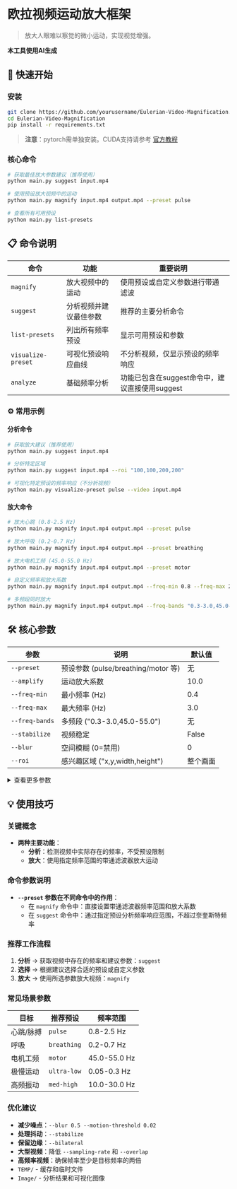 # 欧拉视频运动放大框架

> 放大人眼难以察觉的微小运动，实现视觉增强。

**本工具使用AI生成**

## 🚀 快速开始

### 安装

```bash
git clone https://github.com/yourusername/Eulerian-Video-Magnification.git
cd Eulerian-Video-Magnification
pip install -r requirements.txt
```
> **注意**：pytorch需单独安装。CUDA支持请参考 [官方教程](https://pytorch.org/get-started/locally/)

### 核心命令

```bash
# 获取最佳放大参数建议（推荐使用）
python main.py suggest input.mp4

# 使用预设放大视频中的运动
python main.py magnify input.mp4 output.mp4 --preset pulse

# 查看所有可用预设
python main.py list-presets
```

## 📋 命令说明

命令 | 功能 | 重要说明
---|---|---
`magnify` | 放大视频中的运动 | 使用预设或自定义参数进行带通滤波
`suggest` | 分析视频并建议最佳参数 | 推荐的主要分析命令
`list-presets` | 列出所有频率预设 | 显示可用预设和参数
`visualize-preset` | 可视化预设响应曲线 | 不分析视频，仅显示预设的频率响应
`analyze` | 基础频率分析 | 功能已包含在suggest命令中，建议直接使用suggest

### ⚙️ 常用示例

#### 分析命令

```bash
# 获取放大建议（推荐使用）
python main.py suggest input.mp4

# 分析特定区域
python main.py suggest input.mp4 --roi "100,100,200,200"

# 可视化特定预设的频率响应（不分析视频）
python main.py visualize-preset pulse --video input.mp4
```

#### 放大命令

```bash
# 放大心跳 (0.8-2.5 Hz)
python main.py magnify input.mp4 output.mp4 --preset pulse

# 放大呼吸 (0.2-0.7 Hz)
python main.py magnify input.mp4 output.mp4 --preset breathing

# 放大电机工频 (45.0-55.0 Hz)
python main.py magnify input.mp4 output.mp4 --preset motor

# 自定义频率和放大系数
python main.py magnify input.mp4 output.mp4 --freq-min 0.8 --freq-max 2.0 --amplify 15

# 多频段同时放大
python main.py magnify input.mp4 output.mp4 --freq-bands "0.3-3.0,45.0-55.0"
```

## 🛠️ 核心参数

参数 | 说明 | 默认值
---|---|---
`--preset` | 预设参数 (pulse/breathing/motor 等) | 无
`--amplify` | 运动放大系数 | 10.0
`--freq-min` | 最小频率 (Hz) | 0.4
`--freq-max` | 最大频率 (Hz) | 3.0
`--freq-bands` | 多频段 ("0.3-3.0,45.0-55.0") | 无
`--stabilize` | 视频稳定 | False
`--blur` | 空间模糊 (0=禁用) | 0
`--roi` | 感兴趣区域 ("x,y,width,height") | 整个画面

<details>
<summary>查看更多参数</summary>

### 增强参数

参数 | 说明 | 默认值
---|---|---
`--levels` | 金字塔层数 | 3
`--chunk-size` | 一次处理帧数 | 20
`--overlap` | 数据块重叠帧数 | 8
`--adaptive` | 自适应放大 | False
`--bilateral` | 双边滤波 | False
`--color-stabilize` | 颜色稳定 | False
`--multiband` | 多频段处理 | False
`--sampling-rate` | 分析采样率 (0.0-1.0) | 0.5
`--no-cache` | 禁用缓存 | False

</details>

## 💡 使用技巧

### 关键概念

- **两种主要功能**：
  - **分析**：检测视频中实际存在的频率，不受预设限制
  - **放大**：使用指定频率范围的带通滤波器放大运动

### 命令参数说明

- **`--preset` 参数在不同命令中的作用**：
  - 在 `magnify` 命令中：直接设置带通滤波器频率范围和放大系数
  - 在 `suggest` 命令中：通过指定预设分析频率响应范围，不超过奈奎斯特频率

### 推荐工作流程

1. **分析** → 获取视频中存在的频率和建议参数：`suggest`
2. **选择** → 根据建议选择合适的预设或自定义参数
3. **放大** → 使用所选参数放大视频：`magnify`

### 常见场景参数

目标 | 推荐预设 | 频率范围
---|---|---
心跳/脉搏 | `pulse` | 0.8-2.5 Hz
呼吸 | `breathing` | 0.2-0.7 Hz
电机工频 | `motor` | 45.0-55.0 Hz
极慢运动 | `ultra-low` | 0.05-0.3 Hz
高频振动 | `med-high` | 10.0-30.0 Hz

### 优化建议

- **减少噪点**：`--blur 0.5 --motion-threshold 0.02`
- **处理抖动**：`--stabilize`
- **保留边缘**：`--bilateral`
- **大型视频**：降低 `--sampling-rate` 和 `--overlap`
- **高频率视频**：确保帧率至少是目标频率的两倍
- `TEMP/` - 缓存和临时文件
- `Image/` - 分析结果和可视化图像
